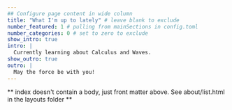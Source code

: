 ```yaml
---
## Configure page content in wide column
title: "What I'm up to lately" # leave blank to exclude
number_featured: 1 # pulling from mainSections in config.toml
number_categories: 0 # set to zero to exclude
show_intro: true
intro: |
  Currently learning about Calculus and Waves.
show_outro: true
outro: |
  May the force be with you!
---
```


** index doesn't contain a body, just front matter above.
See about/list.html in the layouts folder **
